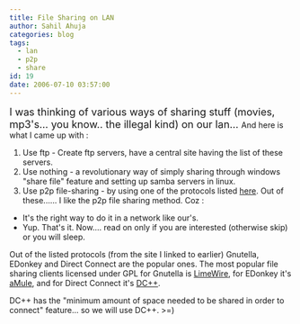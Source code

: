 ```yaml
---
title: File Sharing on LAN
author: Sahil Ahuja
categories: blog
tags:
  - lan
  - p2p
  - share
id: 19
date: 2006-07-10 03:57:00
---
```


<span style="font-size:130%;">I was thinking of various ways of sharing stuff (movies, mp3's... you know.. the illegal kind) on our lan... </span>
And here is what I came up with :

1.  Use ftp - Create ftp servers, have a central site having the list of these servers.
2.  Use nothing - a revolutionary way of simply sharing through windows "share file" feature and setting up samba servers in linux.
3.  Use p2p file-sharing - by using one of the protocols listed [here](http://en.wikipedia.org/wiki/File-sharing_program#List_of_file_sharing_protocols).
Out of these...... I like the p2p file sharing method. Coz :

*   It's the right way to do it in a network like our's.
*   Yup. That's it.
Now.... read on only if you are interested (otherwise skip) or you will sleep.

Out of the listed protocols (from the site I linked to earlier) Gnutella, EDonkey and Direct Connect are the popular ones.
The most popular file sharing clients licensed under GPL for Gnutella is [LimeWire](http://en.wikipedia.org/wiki/Limewire), for EDonkey it's [aMule](http://en.wikipedia.org/wiki/AMule), and for Direct Connect it's [DC++](http://en.wikipedia.org/wiki/DC%2B%2B).

DC++ has the "minimum amount of space needed to be shared in order to connect" feature... so we will use DC++. &gt;=)